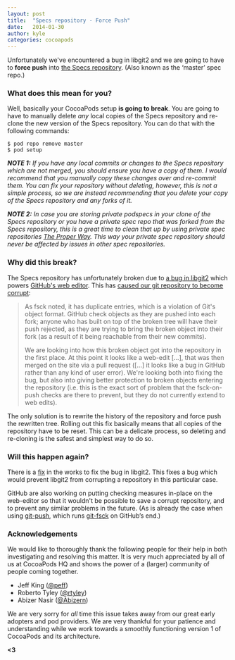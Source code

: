 ```yaml
---
layout: post
title:  "Specs repository - Force Push"
date:   2014-01-30
author: kyle
categories: cocoapods
---
```


Unfortunately we've encountered a bug in libgit2 and we are going to have to
**force push** into [the Specs repository][master-repo]. (Also known as the
‘master’ spec repo.)

[master-repo]: https://github.com/CocoaPods/Specs

### What does this mean for you?

Well, basically your CocoaPods setup **is going to break**. You are going to
have to manually delete _any_ local copies of the Specs repository and re-clone
the new version of the Specs repository. You can do that with the following
commands:

    $ pod repo remove master
    $ pod setup

_**NOTE 1:** If you have any local commits or changes to the Specs repository
which are not merged, you should ensure you have a copy of them. I would
recommend that you manually copy these changes over and re-commit them. You can
fix your repository without deleting, however, this is not a simple process, so
we are instead recommending that you delete your copy of the Specs repository
and any forks of it._

_**NOTE 2:** In case you are storing private podspecs in your clone of the
Specs repository or you have a private spec repo that was forked from the
Specs repository, this is a great time to clean that up by using private spec
repositories [The Proper Way][private-repos]. This way your private spec
repository should never be affected by issues in other spec repositories._

[private-repos]: http://guides.cocoapods.org/making/private-cocoapods.html

<!-- more -->

### Why did this break?

The Specs repository has unfortunately broken due to [a bug in
libgit2][libgit2-ticket] which powers [GitHub's web editor][web-editor]. This
has [caused our git repository to become corrupt][spec-ticket]:

> As fsck noted, it has duplicate entries, which is a violation of Git's object
> format. GitHub check objects as they are pushed into each fork; anyone who
> has built on top of the broken tree will have their push rejected, as they
> are trying to bring the broken object into their fork (as a result of it
> being reachable from their new commits).
>
> We are looking into how this broken object got into the repository in the
> first place. At this point it looks like a web-edit […], that was then merged
> on the site via a pull request ([…] it looks like a bug in GitHub rather than
> any kind of user error). We're looking both into fixing the bug, but also
> into giving better protection to broken objects entering the repository (i.e.
> this is the exact sort of problem that the fsck-on-push checks are there to
> prevent, but they do not currently extend to web edits).

The only solution is to rewrite the history of the repository and force push
the rewritten tree. Rolling out this fix basically means that all copies of the
repository have to be reset. This can be a delicate process, so deleting and
re-cloning is the safest and simplest way to do so.

[libgit2-ticket]: https://github.com/libgit2/libgit2/pull/2085
[web-editor]: https://help.github.com/articles/creating-and-editing-files-in-your-repository
[spec-ticket]: https://github.com/CocoaPods/Specs/issues/7029#issuecomment-33429321

### Will this happen again?

There is a [fix][libgit2-ticket] in the works to fix the bug in libgit2. This
fixes a bug which would prevent libgit2 from corrupting a repository in this
particular case.

GitHub are also working on putting checking measures in-place on the
web-editor so that it wouldn't be possible to save a corrupt repository, and to
prevent any similar problems in the future. (As is already the case when using
[git-push][git-push], which runs [git-fsck][git-fsck] on GitHub’s end.)

[git-push]: https://www.kernel.org/pub/software/scm/git/docs/git-push.html
[git-fsck]: https://www.kernel.org/pub/software/scm/git/docs/git-fsck.html

### Acknowledgements

We would like to thoroughly thank the following people for their help in both
investigating and resolving this matter. It is very much appreciated by all of
us at CocoaPods HQ and shows the power of a (larger) community of people coming
together.

- Jeff King ([@peff](https://github.com/peff))
- Roberto Tyley ([@rtyley](https://github.com/rtyley))
- Abizer Nasir ([@Abizern](https://github.com/Abizern))

We are very sorry for _all_ time this issue takes away from our great early
adopters and pod providers. We are very thankful for your patience and
understanding while we work towards a smoothly functioning version 1 of
CocoaPods and its architecture.

**<3**
